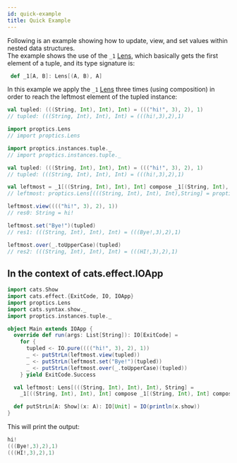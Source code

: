 ```yaml
---
id: quick-example
title: Quick Example
---
```


Following is an example showing how to update, view, and set values within nested data structures.<br/>
The example shows the use of the `_1` [Lens](optics/lens.md), which basically gets the first element of a tuple,
and its type signature is: 
```scala
 def _1[A, B]: Lens[(A, B), A]
```

In this example we apply the `_1` [Lens](optics/lens.md) three times (using  composition) in order to reach the leftmost
element of the tupled instance:
```scala
val tupled: (((String, Int), Int), Int) = ((("hi!", 3), 2), 1)
// tupled: (((String, Int), Int), Int) = (((hi!,3),2),1)
```

```scala
import proptics.Lens
// import proptics.Lens

import proptics.instances.tuple._
// import proptics.instances.tuple._

val tupled: (((String, Int), Int), Int) = ((("hi!", 3), 2), 1)
// tupled: (((String, Int), Int), Int) = (((hi!,3),2),1)

val leftmost = _1[((String, Int), Int), Int] compose _1[(String, Int), Int] compose _1[String, Int]
// leftmost: proptics.Lens[(((String, Int), Int), Int),String] = proptics.Lens_$$anon$2@716c8dae

leftmost.view(((("hi!", 3), 2), 1))
// res0: String = hi!

leftmost.set("Bye!")(tupled)
// res1: (((String, Int), Int), Int) = (((Bye!,3),2),1)

leftmost.over(_.toUpperCase)(tupled)
// res2: (((String, Int), Int), Int) = (((HI!,3),2),1)
```

## In the context of cats.effect.IOApp

```scala
import cats.Show
import cats.effect.{ExitCode, IO, IOApp}
import proptics.Lens
import cats.syntax.show._
import proptics.instances.tuple._

object Main extends IOApp {
  override def run(args: List[String]): IO[ExitCode] =
    for {
      tupled <- IO.pure(((("hi!", 3), 2), 1))
      _ <- putStrLn(leftmost.view(tupled))
      _ <- putStrLn(leftmost.set("Bye!")(tupled))
      _ <- putStrLn(leftmost.over(_.toUpperCase)(tupled))
    } yield ExitCode.Success

  val leftmost: Lens[(((String, Int), Int), Int), String] =
    _1[((String, Int), Int), Int] compose _1[(String, Int), Int] compose _1[String, Int]

  def putStrLn[A: Show](x: A): IO[Unit] = IO(println(x.show))
}
```
This will print the output:

```scala
hi!
(((Bye!,3),2),1)
(((HI!,3),2),1)
```
